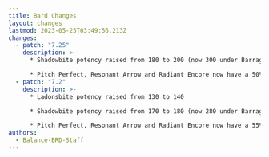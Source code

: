 ```yaml
---
title: Bard Changes
layout: changes
lastmod: 2023-05-25T03:49:56.213Z
changes:
  - patch: "7.25"
    description: >-
      * Shadowbite potency raised from 180 to 200 (now 300 under Barrage)

      * Pitch Perfect, Resonant Arrow and Radiant Encore now have a 50% damage fall-off on additional targets (was 55%). Blast Arrow is also now 50% falloff (was 60%).
  - patch: "7.2"
    description: >-
      * Ladonsbite potency raised from 130 to 140

      * Shadowbite potency raised from 170 to 180 (now 280 under Barrage)

      * Pitch Perfect, Resonant Arrow and Radiant Encore now have a 55% damage fall-off on additional targets (was 50%)
authors:
  - Balance-BRD-Staff
---
```


